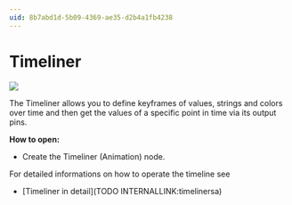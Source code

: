 ```yaml
---
uid: 8b7abd1d-5b09-4369-ae35-d2b4a1fb4238
---
```


# Timeliner

![](~/img/vvvv_Timeliner.png "")  



The Timeliner allows you to define keyframes of values, strings and colors over time and then get the values of a specific point in time via its output pins.  

**How to open:**  
* Create the <span class="node">Timeliner (Animation)</span> node.  

For detailed informations on how to operate the timeline see  
* [Timeliner in detail](TODO INTERNALLINK:timelinersa)  



